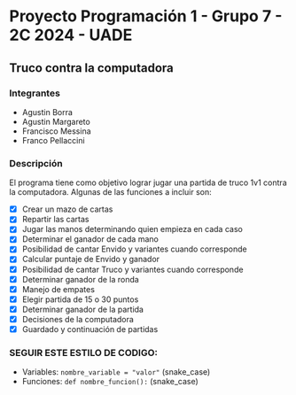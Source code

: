# Proyecto Programación 1 - Grupo 7 - 2C 2024 - UADE

## Truco contra la computadora

### Integrantes

- Agustin Borra
- Agustin Margareto
- Francisco Messina
- Franco Pellaccini

### Descripción

El programa tiene como objetivo lograr jugar una partida de truco 1v1 contra la computadora. Algunas de las funciones a
incluir son:

- [X] Crear un mazo de cartas
- [X] Repartir las cartas
- [X] Jugar las manos determinando quien empieza en cada caso
- [X] Determinar el ganador de cada mano
- [X] Posibilidad de cantar Envido y variantes cuando corresponde
- [X] Calcular puntaje de Envido y ganador
- [X] Posibilidad de cantar Truco y variantes cuando corresponde
- [X] Determinar ganador de la ronda
- [X] Manejo de empates
- [X] Elegir partida de 15 o 30 puntos
- [X] Determinar ganador de la partida
- [X] Decisiones de la computadora
- [X] Guardado y continuación de partidas

### SEGUIR ESTE ESTILO DE CODIGO:

- Variables: ```nombre_variable = "valor"``` (snake_case)
- Funciones: ```def nombre_funcion():``` (snake_case)


